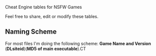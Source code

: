 
Cheat Engine tables for NSFW Games

Feel free to share, edit or modify these tables.


## Naming Scheme

For most files I'm doing the following scheme:
**Game Name and Version** (**DLsiteid**)(**MD5 of main executable**).CT


